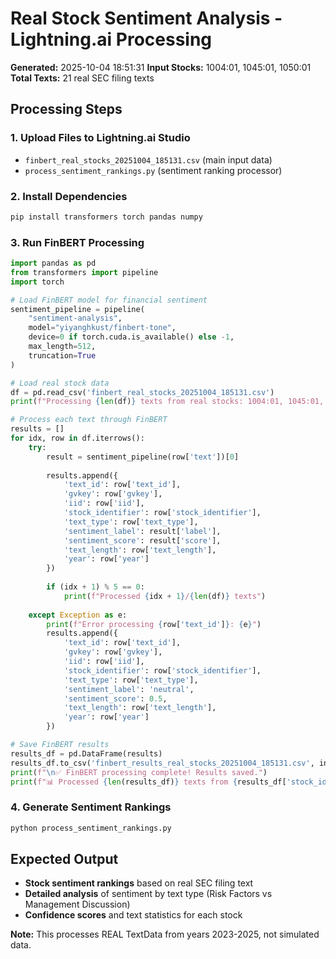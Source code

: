 # Real Stock Sentiment Analysis - Lightning.ai Processing

**Generated:** 2025-10-04 18:51:31
**Input Stocks:** 1004:01, 1045:01, 1050:01
**Total Texts:** 21 real SEC filing texts

## Processing Steps

### 1. Upload Files to Lightning.ai Studio
- `finbert_real_stocks_20251004_185131.csv` (main input data)
- `process_sentiment_rankings.py` (sentiment ranking processor)

### 2. Install Dependencies
```bash
pip install transformers torch pandas numpy
```

### 3. Run FinBERT Processing
```python
import pandas as pd
from transformers import pipeline
import torch

# Load FinBERT model for financial sentiment
sentiment_pipeline = pipeline(
    "sentiment-analysis",
    model="yiyanghkust/finbert-tone",
    device=0 if torch.cuda.is_available() else -1,
    max_length=512,
    truncation=True
)

# Load real stock data
df = pd.read_csv('finbert_real_stocks_20251004_185131.csv')
print(f"Processing {len(df)} texts from real stocks: 1004:01, 1045:01, 1050:01")

# Process each text through FinBERT
results = []
for idx, row in df.iterrows():
    try:
        result = sentiment_pipeline(row['text'])[0]
        
        results.append({
            'text_id': row['text_id'],
            'gvkey': row['gvkey'],
            'iid': row['iid'], 
            'stock_identifier': row['stock_identifier'],
            'text_type': row['text_type'],
            'sentiment_label': result['label'],
            'sentiment_score': result['score'],
            'text_length': row['text_length'],
            'year': row['year']
        })
        
        if (idx + 1) % 5 == 0:
            print(f"Processed {idx + 1}/{len(df)} texts")
            
    except Exception as e:
        print(f"Error processing {row['text_id']}: {e}")
        results.append({
            'text_id': row['text_id'],
            'gvkey': row['gvkey'],
            'iid': row['iid'],
            'stock_identifier': row['stock_identifier'], 
            'text_type': row['text_type'],
            'sentiment_label': 'neutral',
            'sentiment_score': 0.5,
            'text_length': row['text_length'],
            'year': row['year']
        })

# Save FinBERT results
results_df = pd.DataFrame(results)
results_df.to_csv('finbert_results_real_stocks_20251004_185131.csv', index=False)
print(f"\n✅ FinBERT processing complete! Results saved.")
print(f"📊 Processed {len(results_df)} texts from {results_df['stock_identifier'].nunique()} stocks")
```

### 4. Generate Sentiment Rankings
```bash
python process_sentiment_rankings.py
```

## Expected Output
- **Stock sentiment rankings** based on real SEC filing text
- **Detailed analysis** of sentiment by text type (Risk Factors vs Management Discussion)
- **Confidence scores** and text statistics for each stock

**Note:** This processes REAL TextData from years 2023-2025, not simulated data.

